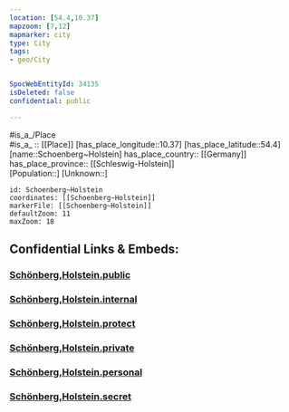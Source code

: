 ```yaml
---
location: [54.4,10.37] 
mapzoom: [7,12] 
mapmarker: city 
type: City
tags:
- geo/City


SpocWebEntityId: 34135
isDeleted: false
confidential: public

---
```

#is_a_/Place  
#is_a_ :: [[Place]] 
[has_place_longitude::10.37] 
[has_place_latitude::54.4] 
[name::Schoenberg~Holstein] 
has_place_country:: [[Germany]]  
has_place_province:: [[Schleswig-Holstein]]  
[Population::] 
[Unknown::] 


```leaflet
id: Schoenberg~Holstein
coordinates: [[Schoenberg~Holstein]] 
markerFile: [[Schoenberg~Holstein]] 
defaultZoom: 11 
maxZoom: 18
```


## Confidential Links & Embeds: 

### [Schönberg,Holstein.public](/_public/\Earth\Continent\Europe\Europe~Central\Germany\Germany~West\Schleswig-Holstein\counties~SH\Plön\cities~Plön\Probstei\boroughs~ProbsteiSchönberg,Holstein.public.md) 

### [Schönberg,Holstein.internal](/_internal/\Earth\Continent\Europe\Europe~Central\Germany\Germany~West\Schleswig-Holstein\counties~SH\Plön\cities~Plön\Probstei\boroughs~ProbsteiSchönberg,Holstein.internal.md) 

### [Schönberg,Holstein.protect](/_protect/\Earth\Continent\Europe\Europe~Central\Germany\Germany~West\Schleswig-Holstein\counties~SH\Plön\cities~Plön\Probstei\boroughs~ProbsteiSchönberg,Holstein.protect.md) 

### [Schönberg,Holstein.private](/_private/\Earth\Continent\Europe\Europe~Central\Germany\Germany~West\Schleswig-Holstein\counties~SH\Plön\cities~Plön\Probstei\boroughs~ProbsteiSchönberg,Holstein.private.md) 

### [Schönberg,Holstein.personal](/_personal/\Earth\Continent\Europe\Europe~Central\Germany\Germany~West\Schleswig-Holstein\counties~SH\Plön\cities~Plön\Probstei\boroughs~ProbsteiSchönberg,Holstein.personal.md) 

### [Schönberg,Holstein.secret](/_secret/\Earth\Continent\Europe\Europe~Central\Germany\Germany~West\Schleswig-Holstein\counties~SH\Plön\cities~Plön\Probstei\boroughs~ProbsteiSchönberg,Holstein.secret.md)

